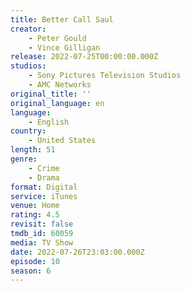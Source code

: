 ```yaml
---
title: Better Call Saul
creator:
    - Peter Gould
    - Vince Gilligan
release: 2022-07-25T00:00:00.000Z
studios:
    - Sony Pictures Television Studios
    - AMC Networks
original_title: ''
original_language: en
language:
    - English
country:
    - United States
length: 51
genre:
    - Crime
    - Drama
format: Digital
service: iTunes
venue: Home
rating: 4.5
revisit: false
tmdb_id: 60059
media: TV Show
date: 2022-07-26T23:03:00.000Z
episode: 10
season: 6
---
```

